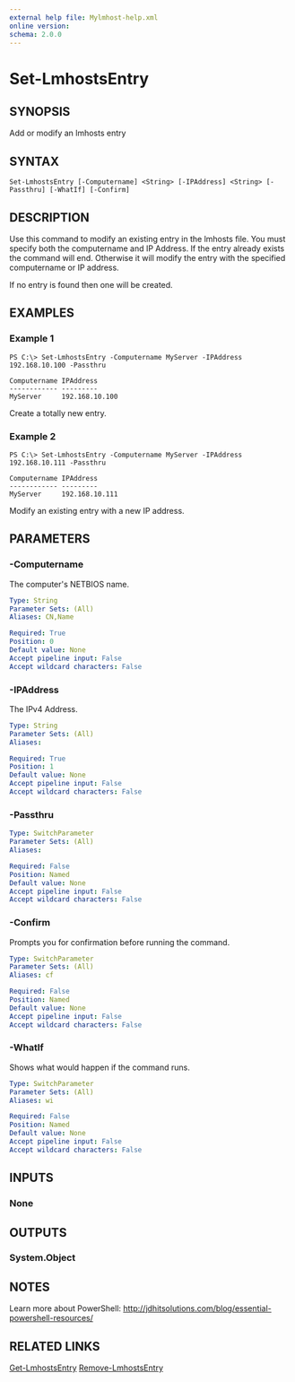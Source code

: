 ```yaml
---
external help file: Mylmhost-help.xml
online version: 
schema: 2.0.0
---
```


# Set-LmhostsEntry
## SYNOPSIS
Add or modify an lmhosts entry

## SYNTAX

```
Set-LmhostsEntry [-Computername] <String> [-IPAddress] <String> [-Passthru] [-WhatIf] [-Confirm]
```

## DESCRIPTION
Use this command to modify an existing entry in the lmhosts file. You must specify both the computername and IP Address. If the entry already exists the command will end. Otherwise it will modify the entry with the specified computername or IP address. 

If no entry is found then one will be created. 

## EXAMPLES

### Example 1
```
PS C:\> Set-LmhostsEntry -Computername MyServer -IPAddress 192.168.10.100 -Passthru

Computername IPAddress
------------ ---------
MyServer     192.168.10.100
```

Create a totally new entry.

### Example 2
```
PS C:\> Set-LmhostsEntry -Computername MyServer -IPAddress 192.168.10.111 -Passthru

Computername IPAddress
------------ ---------
MyServer     192.168.10.111
```

Modify an existing entry with a new IP address.


## PARAMETERS

### -Computername
The computer's NETBIOS name.

```yaml
Type: String
Parameter Sets: (All)
Aliases: CN,Name

Required: True
Position: 0
Default value: None
Accept pipeline input: False
Accept wildcard characters: False
```

### -IPAddress
The IPv4 Address.

```yaml
Type: String
Parameter Sets: (All)
Aliases: 

Required: True
Position: 1
Default value: None
Accept pipeline input: False
Accept wildcard characters: False
```

### -Passthru


```yaml
Type: SwitchParameter
Parameter Sets: (All)
Aliases: 

Required: False
Position: Named
Default value: None
Accept pipeline input: False
Accept wildcard characters: False
```

### -Confirm
Prompts you for confirmation before running the command.

```yaml
Type: SwitchParameter
Parameter Sets: (All)
Aliases: cf

Required: False
Position: Named
Default value: None
Accept pipeline input: False
Accept wildcard characters: False
```

### -WhatIf
Shows what would happen if the command runs.


```yaml
Type: SwitchParameter
Parameter Sets: (All)
Aliases: wi

Required: False
Position: Named
Default value: None
Accept pipeline input: False
Accept wildcard characters: False
```

## INPUTS

### None

## OUTPUTS

### System.Object

## NOTES
Learn more about PowerShell:
http://jdhitsolutions.com/blog/essential-powershell-resources/

## RELATED LINKS
[Get-LmhostsEntry](Get-LmhostsEntry)
[Remove-LmhostsEntry](Remove-LmhostsEntry)
